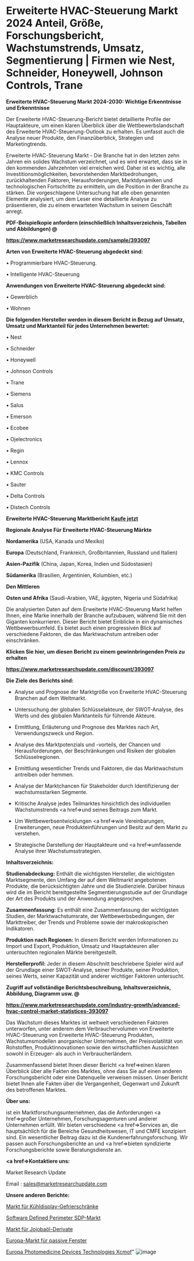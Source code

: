 # Erweiterte HVAC-Steuerung Markt 2024 Anteil, Größe, Forschungsbericht, Wachstumstrends, Umsatz, Segmentierung | Firmen wie Nest, Schneider, Honeywell, Johnson Controls, Trane

<strong>Erweiterte HVAC-Steuerung Markt 2024-2030: Wichtige Erkenntnisse und Erkenntnisse</strong>

Der Erweiterte HVAC-Steuerung-Bericht bietet detaillierte Profile der Hauptakteure, um einen klaren Überblick über die Wettbewerbslandschaft des Erweiterte HVAC-Steuerung-Outlook zu erhalten. Es umfasst auch die Analyse neuer Produkte, den Finanzüberblick, Strategien und Marketingtrends.

Erweiterte HVAC-Steuerung Markt - Die Branche hat in den letzten zehn Jahren ein solides Wachstum verzeichnet, und es wird erwartet, dass sie in den kommenden Jahrzehnten viel erreichen wird. Daher ist es wichtig, alle Investitionsmöglichkeiten, bevorstehenden Marktbedrohungen, zurückhaltenden Faktoren, Herausforderungen, Marktdynamiken und technologischen Fortschritte zu ermitteln, um die Position in der Branche zu stärken. Die vorgeschlagene Untersuchung hat alle oben genannten Elemente analysiert, um dem Leser eine detaillierte Analyse zu präsentieren, die zu einem erwarteten Wachstum in seinem Geschäft anregt.



<strong><b>PDF-Beispielkopie anfordern (einschließlich Inhaltsverzeichnis, Tabellen und Abbildungen) @ </b></strong>

<strong><a href=https://www.marketresearchupdate.com/sample/393097>

<strong>https://www.marketresearchupdate.com/sample/393097</u></a></strong></strong>



<strong>Arten von Erweiterte HVAC-Steuerung abgedeckt sind:</strong>

• Programmierbare HVAC-Steuerung.

• Intelligente HVAC-Steuerung



<strong>Anwendungen von Erweiterte HVAC-Steuerung abgedeckt sind:</strong>

• Gewerblich

• Wohnen



<strong>Die folgenden Hersteller werden in diesem Bericht in Bezug auf Umsatz, Umsatz und Marktanteil für jedes Unternehmen bewertet:</strong>

• Nest

• Schneider

• Honeywell

• Johnson Controls

• Trane

• Siemens

• Salus

• Emerson

• Ecobee

• Ojelectronics

• Regin

• Lennox

• KMC Controls

• Sauter

• Delta Controls

• Distech Controls



<strong>Erweiterte HVAC-Steuerung Marktbericht <a href=https://www.marketresearchupdate.com/buynow/393097>Kaufe jetzt</a></strong>



<strong>Regionale Analyse Für Erweiterte HVAC-Steuerung Märkte</strong>



<strong>Nordamerika</strong> (USA, Kanada und Mexiko)



<strong>Europa</strong> (Deutschland, Frankreich, Großbritannien, Russland und Italien)



<strong>Asien-Pazifik</strong> (China, Japan, Korea, Indien und Südostasien)



<strong>Südamerika</strong> (Brasilien, Argentinien, Kolumbien, etc.)



<strong>Den Mittleren</strong> 

<strong>Osten und Afrika</strong> (Saudi-Arabien, VAE, ägypten, Nigeria und Südafrika)

Die analysierten Daten auf dem Erweiterte HVAC-Steuerung Markt helfen Ihnen, eine Marke innerhalb der Branche aufzubauen, während Sie mit den Giganten konkurrieren. Dieser Bericht bietet Einblicke in ein dynamisches Wettbewerbsumfeld. Es bietet auch einen progressiven Blick auf verschiedene Faktoren, die das Marktwachstum antreiben oder einschränken.



<strong>Klicken Sie hier, um diesen Bericht zu einem gewinnbringenden Preis zu erhalten
</strong>

<strong><a href=https://www.marketresearchupdate.com/discount/393097>https://www.marketresearchupdate.com/discount/393097</b></u></strong></a>



<strong>Die Ziele des Berichts sind:</strong>

- Analyse und Prognose der Marktgröße von Erweiterte HVAC-Steuerung Branchen auf dem Weltmarkt.

- Untersuchung der globalen Schlüsselakteure, der SWOT-Analyse, des Werts und des globalen Marktanteils für führende Akteure.

- Ermittlung, Erläuterung und Prognose des Marktes nach Art, Verwendungszweck und Region.

- Analyse des Marktpotenzials und -vorteils, der Chancen und Herausforderungen, der Beschränkungen und Risiken der globalen Schlüsselregionen.

- Ermittlung wesentlicher Trends und Faktoren, die das Marktwachstum antreiben oder hemmen.

- Analyse der Marktchancen für Stakeholder durch Identifizierung der wachstumsstarken Segmente.

- Kritische Analyse jedes Teilmarktes hinsichtlich des individuellen Wachstumstrends <a href=>und</a> seines Beitrags zum Markt.

- Um Wettbewerbsentwicklungen <a href=>wie</a> Vereinbarungen, Erweiterungen, neue Produkteinführungen und Besitz auf dem Markt zu verstehen.

- Strategische Darstellung der Hauptakteure und <a href=>umfas</a>sende Analyse ihrer Wachstumsstrategien.



<strong>Inhaltsverzeichnis:</strong>



<strong>Studienabdeckung:</strong> Enthält die wichtigsten Hersteller, die wichtigsten Marktsegmente, den Umfang der auf dem Weltmarkt angebotenen Produkte, die berücksichtigten Jahre und die Studienziele. Darüber hinaus wird die im Bericht bereitgestellte Segmentierungsstudie auf der Grundlage der Art des Produkts und der Anwendung angesprochen.



<strong>Zusammenfassung:</strong> Es enthält eine Zusammenfassung der wichtigsten Studien, der Marktwachstumsrate, der Wettbewerbsbedingungen, der Markttreiber, der Trends und Probleme sowie der makroskopischen Indikatoren.



<strong>Produktion nach Regionen:</strong> In diesem Bericht werden Informationen zu Import und Export, Produktion, Umsatz und Hauptakteuren aller untersuchten regionalen Märkte bereitgestellt.



<strong>Herstellerprofil:</strong> Jeder in diesem Abschnitt beschriebene Spieler wird auf der Grundlage einer SWOT-Analyse, seiner Produkte, seiner Produktion, seines Werts, seiner Kapazität und anderer wichtiger Faktoren untersucht.



<strong><b>Zugriff auf vollständige Berichtsbeschreibung, Inhaltsverzeichnis, Abbildung, Diagramm usw. @ </b></strong>

<strong><a href=https://www.marketresearchupdate.com/industry-growth/advanced-hvac-control-market-statistices-393097>https://www.marketresearchupdate.com/industry-growth/advanced-hvac-control-market-statistices-393097</a></strong>

Das Wachstum dieses Marktes ist weltweit verschiedenen Faktoren unterworfen, unter anderem dem Verbrauchervolumen von Erweiterte HVAC-Steuerung von Erweiterte HVAC-Steuerung Produkten, Wachstumsmodellen anorganischer Unternehmen, der Preisvolatilität von Rohstoffen, Produktinnovationen sowie den wirtschaftlichen Aussichten sowohl in Erzeuger- als auch in Verbraucherländern.

Zusammenfassend bietet Ihnen dieser Bericht <a href=>einen</a> klaren Überblick über alle Fakten des Marktes, ohne dass Sie auf einen anderen Forschungsbericht oder eine Datenquelle verweisen müssen. Unser Bericht bietet Ihnen alle Fakten über die Vergangenheit, Gegenwart und Zukunft des betroffenen Marktes.



<strong>Über uns:</strong>

 ist ein Marktforschungsunternehmen, das die Anforderungen <a href=>großer</a> Unternehmen, Forschungsagenturen und anderer Unternehmen erfüllt. Wir bieten verschiedene <a href=>Services</a> an, die hauptsächlich für die Bereiche Gesundheitswesen, IT und CMFE konzipiert sind. Ein wesentlicher Beitrag dazu ist die Kundenerfahrungsforschung. Wir passen auch Forschungsberichte an und <a href=>bieten</a> syndizierte Forschungsberichte sowie Beratungsdienste an.



<strong><a href=>Kontaktiere uns:</a></strong>

Market Research Update

Email : sales@marketresearchupdate.com



<strong>Unsere anderen Berichte:</strong>

<a href=https://www.linkedin.com/pulse/refrigerated-display-freezer-market-has-huge>Markt für Kühldisplay-Gefrierschränke</a>

<a href=https://www.linkedin.com/pulse/software-defined-perimeter-sdp-market-size-share>Software Defined Perimeter SDP-Markt</a>

<a href=https://www.linkedin.com/pulse/jojoba-oil-derivatives-market-analysis-segment>Markt für Jojobaöl-Derivate</a>

<a href=https://www.linkedin.com/pulse/europe-passive-windows-market-2023-industry-outlook>Europa-Markt für passive Fenster</a>

<a href=https://www.linkedin.com/pulse/europe-photomedicine-devices-technologies-xcmof/>Europa Photomedicine Devices Technologies Xcmof</a>"
![image](https://github.com/meghapanth/markettrends/assets/163847665/977c3e15-4fbb-41a2-87f2-6e4567199a10)
